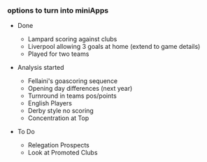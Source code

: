 
### options to turn into miniApps

  * Done   
    + Lampard scoring against clubs
    + Liverpool allowing 3 goals at home (extend to game details)
    + Played for two teams  
   
  * Analysis started
    + Fellaini's goascoring sequence
    + Opening day differences (next year)
    + Turnround in teams pos/points
    + English Players
    + Derby style no scoring 
    + Concentration at Top
    
  * To Do
    + Relegation Prospects
    + Look at Promoted Clubs 
   
 
   
